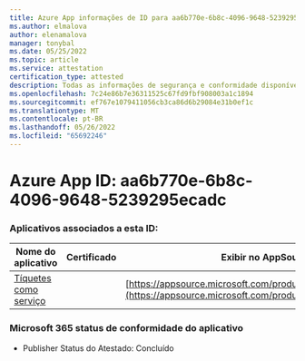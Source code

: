 ```yaml
---
title: Azure App informações de ID para aa6b770e-6b8c-4096-9648-5239295ecadc
ms.author: elmalova
author: elenamalova
manager: tonybal
ms.date: 05/25/2022
ms.topic: article
ms.service: attestation
certification_type: attested
description: Todas as informações de segurança e conformidade disponíveis para aa6b770e-6b8c-4096-9648-5239295ecadc.
ms.openlocfilehash: 7c24e86b7e36311525c67fd9fbf908003a1c1894
ms.sourcegitcommit: ef767e1079411056cb3ca86d6b29084e31b0ef1c
ms.translationtype: MT
ms.contentlocale: pt-BR
ms.lasthandoff: 05/26/2022
ms.locfileid: "65692246"
---
```

# <a name="azure-app-id-aa6b770e-6b8c-4096-9648-5239295ecadc"></a>Azure App ID: aa6b770e-6b8c-4096-9648-5239295ecadc


### <a name="apps-associated-with-this-id"></a>Aplicativos associados a esta ID:
| **Nome do aplicativo** | **Certificado** | **Exibir no AppSource** |
|--------------|---------------|-----------------------|
| [Tíquetes como serviço](../forward/WA200003945.md) |  | [https://appsource.microsoft.com/product/office/WA200003945](https://appsource.microsoft.com/product/office/WA200003945) |

### <a name="microsoft-365-app-compliance-status"></a>Microsoft 365 status de conformidade do aplicativo
- Publisher Status do Atestado: Concluído
